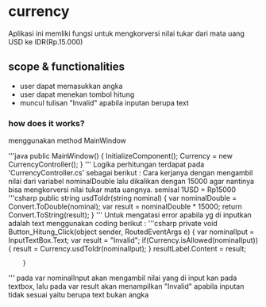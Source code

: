 # currency
Aplikasi ini memliki fungsi untuk mengkorversi nilai tukar dari mata uang USD ke IDR(Rp.15.000)

## scope & functionalities
- user dapat memasukkan angka
- user dapat menekan tombol hitung
- muncul tulisan "Invalid" apabila inputan berupa text

### how does it works?
menggunakan method MainWindow

'''java
  public MainWindow()
        {
            InitializeComponent();
            Currency = new CurrencyController();
        }
'''
Logika perhitungan terdapat pada 'CurrencyController.cs' sebagai berikut :
Cara kerjanya dengan mengambil nilai dari variabel nominalDouble lalu dikalikan dengan 15000 agar nantinya bisa mengkorversi nilai tukar mata uangnya. semisal 1USD = Rp15000
'''csharp
  public string usdToIdr(string nominal)
        {
            var nominalDouble = Convert.ToDouble(nominal);
            var result = nominalDouble * 15000;
            return Convert.ToString(result);
        }
'''
Untuk mengatasi error apabila yg di inputkan adalah text menggunakan coding berikut :
'''csharp
private void Button_Hitung_Click(object sender, RoutedEventArgs e)
        {
            var nominalIput = InputTextBox.Text;
            var result = "Invalid";
            if(Currency.isAllowed(nominalIput))
            {
                result = Currency.usdToIdr(nominalIput);
            }
            resultLabel.Content = result;

        }
'''
pada var nominalInput akan mengambil nilai yang di input kan pada textbox, lalu pada var result akan menampilkan "Invalid" apabila inputan tidak sesuai yaitu berupa text bukan angka
